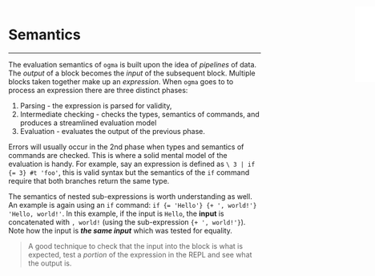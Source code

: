 <iframe src="/.ibox.html?raw=true" style="border:none; position:fixed; width:40px; right:0; z-index=999;"></iframe>

# Semantics
---

The evaluation semantics of `ogma` is built upon the idea of _pipelines_ of data. The _output_ of a
block becomes the _input_ of the subsequent block. Multiple blocks taken together make up an
_expression_. When `ogma` goes to to process an expression there are three distinct phases:
1. Parsing - the expression is parsed for validity,
2. Intermediate checking - checks the types, semantics of commands, and produces a streamlined
   evaluation model
3. Evaluation - evaluates the output of the previous phase.

Errors will usually occur in the 2nd phase when types and semantics of commands are
checked. This is where a solid mental model of the evaluation is handy. For example, say an
expression is defined as `\ 3 | if {= 3} #t 'foo'`, this is valid syntax but the semantics of the
`if` command require that both branches return the same type.

The semantics of nested sub-expressions is worth understanding as well. An example is again using
an `if` command: `if {= 'Hello'} {+ ', world!'} 'Hello, world!'`. In this example, if the input is
`Hello`, the **input** is concatenated with `, world!` (using the sub-expression `{+ ', world!'}`).
Note how the input is **_the same input_** which was tested for equality.

> A good technique to check that the input into the block is what is expected, test a _portion_ of
> the expression in the REPL and see what the output is.

